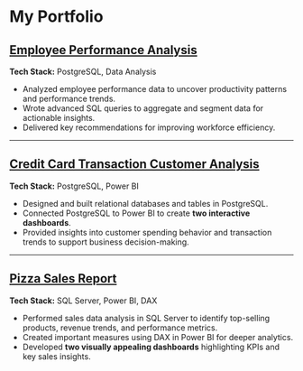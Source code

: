# My Portfolio

## [Employee Performance Analysis](https://github.com/Manan2025y/Employee-Performance-Analysis)
**Tech Stack:** PostgreSQL, Data Analysis  
- Analyzed employee performance data to uncover productivity patterns and performance trends.  
- Wrote advanced SQL queries to aggregate and segment data for actionable insights.  
- Delivered key recommendations for improving workforce efficiency.

---

## [Credit Card Transaction Customer Analysis](https://github.com/Manan2025y/Credit-Card-Transaction-Customer-Analysis-)
**Tech Stack:** PostgreSQL, Power BI  
- Designed and built relational databases and tables in PostgreSQL.  
- Connected PostgreSQL to Power BI to create **two interactive dashboards**.  
- Provided insights into customer spending behavior and transaction trends to support business decision-making.

---

## [Pizza Sales Report](https://github.com/Manan2025y/Pizza-Report)
**Tech Stack:** SQL Server, Power BI, DAX  
- Performed sales data analysis in SQL Server to identify top-selling products, revenue trends, and performance metrics.  
- Created important measures using DAX in Power BI for deeper analytics.  
- Developed **two visually appealing dashboards** highlighting KPIs and key sales insights.


